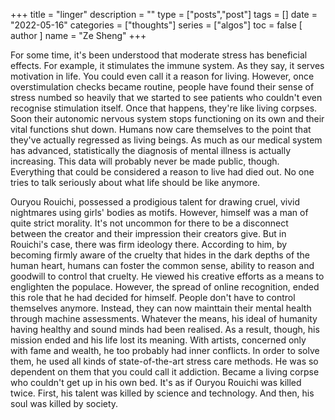 +++
title = "linger"
description = ""
type = ["posts","post"]
tags = []
date = "2022-05-16"
categories = ["thoughts"]
series = ["algos"]
toc = false
[ author ]
  name = "Ze Sheng"
+++

For some time, it's been understood that moderate stress has beneficial effects. For example, it stimulates the immune system. As they say, it serves motivation in life. You could even call it a reason for living. However, once overstimulation checks became routine, people have found their sense of stress numbed so heavily that we started to see patients who couldn't even recognise stimulation itself. Once that happens, they're like living corpses. Soon their autonomic nervous system stops functioning on its own and their vital functions shut down. Humans now care themselves to the point that they've actually regressed as living beings. As much as our medical system has advanced, statistically the diagnosis of mental illness is actually increasing. This data will probably never be made public, though. Everything that could be considered a reason to live had died out. No one tries to talk seriously about what life should be like anymore. 


Ouryou Rouichi, possessed a prodigious talent for drawing cruel, vivid nightmares using girls' bodies as motifs. However, himself was a man of quite strict morality. It's not uncommon for there to be a disconnect between the creator and their impression their creators give. But in Rouichi's case, there was firm ideology there. According to him, by becoming firmly aware of the cruelty that hides in the dark depths of the human heart, humans can foster the common sense, ability to reason and goodwill to control that cruelty. He viewed his creative efforts as a means to englighten the populace. However, the spread of online recognition, ended this role that he had decided for himself. People don't have to control themselves anymore. Instead, they can now mainttain their mental health through machine assessments. Whatever the means, his ideal of humanity having healthy and sound minds had been realised. As a result, though, his mission ended and his life lost its meaning. With artists, concerned only with fame and wealth, he too probably had inner conflicts. In order to solve them, he used all kinds of state-of-the-art stress care methods. He was so dependent on them that you could call it addiction. Became a living corpse who couldn't get up in his own bed. It's as if Ouryou Rouichi was killed twice. First, his talent was killed by science and technology. And then, his soul was killed by society. 
